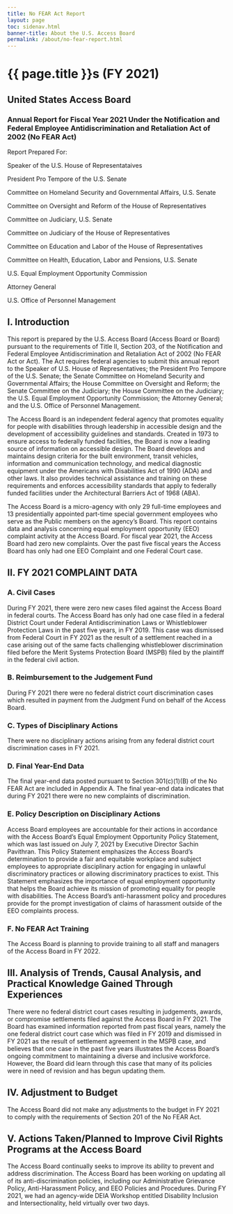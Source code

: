```yaml
---
title: No FEAR Act Report
layout: page
toc: sidenav.html
banner-title: About the U.S. Access Board
permalink: /about/no-fear-report.html
---
```


# {{ page.title }}s (FY 2021)

## United States Access Board

### Annual Report for Fiscal Year 2021 Under the Notification and Federal Employee Antidiscrimination and Retaliation Act of 2002 (No FEAR Act)


Report Prepared For:

Speaker of the U.S. House of Representataives

President Pro Tempore of the U.S. Senate

Committee on Homeland Security and Governmental Affairs, U.S. Senate

Committee on Oversight and Reform of the House of Representatives

Committee on Judiciary, U.S. Senate 

Committee on Judiciary of the House of Representatives

Committee on Education and Labor of the House of Representatives

Committee on Health, Education, Labor and Pensions, U.S. Senate

U.S. Equal Employment Opportunity Commission

Attorney General

U.S. Office of Personnel Management


## I. Introduction

This report is prepared by the U.S. Access Board (Access Board or Board) pursuant to the requirements of Title II, Section 203, of the Notification and Federal Employee Antidiscrimination and Retaliation Act of 2002 (No FEAR Act or Act). The Act requires federal agencies to submit this annual report to the Speaker of U.S. House of Representatives; the President Pro Tempore of the U.S. Senate; the Senate Committee on Homeland Security and Governmental Affairs; the House Committee on Oversight and Reform; the Senate Committee on the Judiciary; the House Committee on the Judiciary; the U.S. Equal Employment Opportunity Commission; the Attorney General; and the U.S. Office of Personnel Management.

The Access Board is an independent federal agency that promotes equality for people with disabilities through leadership in accessible design and the development of accessibility guidelines and standards. Created in 1973 to ensure access to federally funded facilities, the Board is now a leading source of information on accessible design. The Board develops and maintains design criteria for the built environment, transit vehicles, information and communication technology, and medical diagnostic equipment under the Americans with Disabilities Act of 1990 (ADA) and other laws. It also provides technical assistance and training on these requirements and enforces accessibility standards that apply to federally funded facilities under the Architectural Barriers Act of 1968 (ABA).

The Access Board is a micro-agency with only 29 full-time employees and 13 presidentially appointed part-time special government employees who serve as the Public members on the agency’s Board. This report contains data and analysis concerning equal employment opportunity (EEO) complaint activity at the Access Board. For fiscal year 2021, the Access Board had zero new complaints. Over the past five fiscal years the Access Board has only had one EEO Complaint and one Federal Court case.

## II. FY 2021 COMPLAINT DATA

### A.  Civil Cases

During FY 2021, there were zero new cases filed against the Access Board in federal courts. The Access Board has only had one case filed in a federal District Court under Federal Antidiscrimination Laws or Whistleblower Protection Laws in the past five years, in FY 2019. This case was dismissed from Federal Court in FY 2021 as the result of a settlement reached in a case arising out of the same facts challenging whistleblower discrimination filed before the Merit Systems Protection Board (MSPB) filed by the plaintiff in the federal civil action.

### B.  Reimbursement to the Judgement Fund

During FY 2021 there were no federal district court discrimination cases which resulted in payment from the Judgment Fund on behalf of the Access Board.

### C.  Types of Disciplinary Actions

There were no disciplinary actions arising from any federal district court discrimination cases in FY 2021.

### D. Final Year-End Data

The final year-end data posted pursuant to Section 301(c)(1)(B) of the No FEAR Act are included in Appendix A. The final year-end data indicates that during FY 2021 there were no new complaints of discrimination.

### E.  Policy Description on Disciplinary Actions

Access Board employees are accountable for their actions in accordance with the Access Board’s Equal Employment Opportunity Policy Statement, which was last issued on July 7, 2021 by Executive Director Sachin Pavithran. This Policy Statement emphasizes the Access Board’s determination to provide a fair and equitable workplace and subject employees to appropriate disciplinary action for engaging in unlawful discriminatory practices or allowing discriminatory practices to exist. This Statement emphasizes the importance of equal employment opportunity that helps the Board achieve its mission of promoting equality for people with disabilities. The Access Board’s anti-harassment policy and procedures provide for the prompt investigation of claims of harassment outside of the EEO complaints process.

### F.  No FEAR Act Training

The Access Board is planning to provide training to all staff and managers of the Access Board in FY 2022.

## III.  Analysis of Trends, Causal Analysis, and Practical Knowledge Gained Through Experiences

There were no federal district court cases resulting in judgements, awards, or compromise settlements filed against the Access Board in FY 2021. The Board has examined information reported from past fiscal years, namely the one federal district court case which was filed in FY 2019 and dismissed in FY 2021 as the result of settlement agreement in the MSPB case, and believes that one case in the past five years illustrates the Access Board’s ongoing commitment to maintaining a diverse and inclusive workforce. However, the Board did learn through this case that many of its policies were in need of revision and has begun updating them.

## IV.  Adjustment to Budget

The Access Board did not make any adjustments to the budget in FY 2021 to comply with the requirements of Section 201 of the No FEAR Act.

## V.  Actions Taken/Planned to Improve Civil Rights Programs at the Access Board

The Access Board continually seeks to improve its ability to prevent and address discrimination. The Access Board has been working on updating all of its anti-discrimination policies, including our Administrative Grievance Policy, Anti-Harassment Policy, and EEO Policies and Procedures. During FY 2021, we had an agency-wide DEIA Workshop entitled Disability Inclusion and Intersectionality, held virtually over two days.


